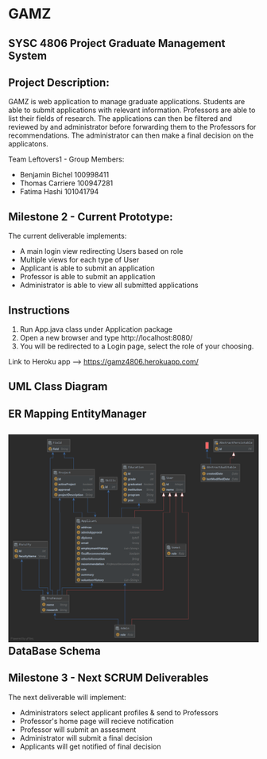 # GAMZ

SYSC 4806 Project
Graduate Management System
---------------------

Project Description:
--------------------------------
GAMZ is web application to manage graduate applications. Students are able to submit applications with relevant information. 
Professors are able to list their fields of research. The applications can then be filtered and reviewed by and administrator before forwarding them to the Professors for recommendations. The administrator can then make a final decision on the applicatons.

Team Leftovers1 - Group Members:

- Benjamin Bichel 100998411
- Thomas Carriere 100947281
- Fatima Hashi 101041794


Milestone 2 - Current Prototype:
------------------------------
The current deliverable implements:

- A main login view redirecting Users based on role 
- Multiple views for each type of User
- Applicant is able to submit an application
- Professor is able to submit an application
- Administrator is able to view all submitted applications

Instructions
-----------------------------
1. Run App.java class under Application package
2. Open a new browser and type http://localhost:8080/
3. You will be redirected to a Login page, select the role of your choosing.

Link to Heroku app --> https://gamz4806.herokuapp.com/

UML Class Diagram
-----------------------------

ER Mapping EntityManager
-----------------------------
![](entityManagerFactory(EntityManagerFactoryBuilder).png)
DataBase Schema
-----------------------------

Milestone 3 - Next SCRUM Deliverables
-----------------------------
The next deliverable will implement:

- Administrators select applicant profiles & send to Professors
- Professor's home page will recieve notification
- Professor will submit an assesment 
- Administrator will submit a final decision
- Applicants will get notified of final decision

 
